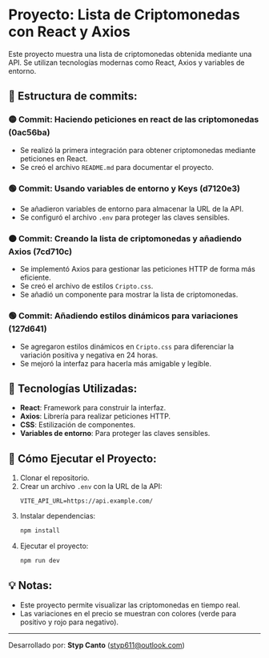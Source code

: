 # Proyecto: Lista de Criptomonedas con React y Axios

Este proyecto muestra una lista de criptomonedas obtenida mediante una API. Se utilizan tecnologías modernas como React, Axios y variables de entorno.

## 📂 Estructura de commits:

### 🟡 Commit: Haciendo peticiones en react de las criptomonedas (0ac56ba)
- Se realizó la primera integración para obtener criptomonedas mediante peticiones en React.
- Se creó el archivo `README.md` para documentar el proyecto.

### 🟢 Commit: Usando variables de entorno y Keys (d7120e3)
- Se añadieron variables de entorno para almacenar la URL de la API.
- Se configuró el archivo `.env` para proteger las claves sensibles.

### 🟠 Commit: Creando la lista de criptomonedas y añadiendo Axios (7cd710c)
- Se implementó Axios para gestionar las peticiones HTTP de forma más eficiente.
- Se creó el archivo de estilos `Cripto.css`.
- Se añadió un componente para mostrar la lista de criptomonedas.

### 🟢 Commit: Añadiendo estilos dinámicos para variaciones (127d641)
- Se agregaron estilos dinámicos en `Cripto.css` para diferenciar la variación positiva y negativa en 24 horas.
- Se mejoró la interfaz para hacerla más amigable y legible.

## 🚀 Tecnologías Utilizadas:
- **React**: Framework para construir la interfaz.
- **Axios**: Librería para realizar peticiones HTTP.
- **CSS**: Estilización de componentes.
- **Variables de entorno**: Para proteger las claves sensibles.

## 📜 Cómo Ejecutar el Proyecto:
1. Clonar el repositorio.
2. Crear un archivo `.env` con la URL de la API:
   ```env
   VITE_API_URL=https://api.example.com/
   ```
3. Instalar dependencias:
   ```bash
   npm install
   ```
4. Ejecutar el proyecto:
   ```bash
   npm run dev
   ```

## 💡 Notas:
- Este proyecto permite visualizar las criptomonedas en tiempo real.
- Las variaciones en el precio se muestran con colores (verde para positivo y rojo para negativo).

---
Desarrollado por: **Styp Canto** (styp611@outlook.com)

